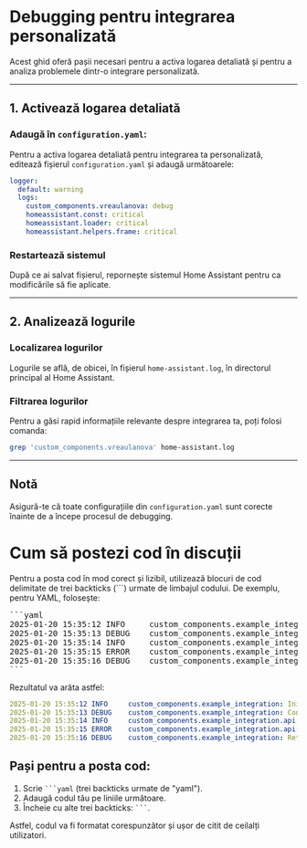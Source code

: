 
# Debugging pentru integrarea personalizată

Acest ghid oferă pașii necesari pentru a activa logarea detaliată și pentru a analiza problemele dintr-o integrare personalizată.

---

## 1. Activează logarea detaliată

### Adaugă în `configuration.yaml`:
Pentru a activa logarea detaliată pentru integrarea ta personalizată, editează fișierul `configuration.yaml` și adaugă următoarele:
```yaml
logger:
  default: warning
  logs:
    custom_components.vreaulanova: debug
    homeassistant.const: critical
    homeassistant.loader: critical
    homeassistant.helpers.frame: critical
```

### Restartează sistemul
După ce ai salvat fișierul, repornește sistemul Home Assistant pentru ca modificările să fie aplicate.

---

## 2. Analizează logurile

### Localizarea logurilor
Logurile se află, de obicei, în fișierul `home-assistant.log`, în directorul principal al Home Assistant.

### Filtrarea logurilor
Pentru a găsi rapid informațiile relevante despre integrarea ta, poți folosi comanda:
```bash
grep 'custom_components.vreaulanova' home-assistant.log
```

---

## Notă
Asigură-te că toate configurațiile din `configuration.yaml` sunt corecte înainte de a începe procesul de debugging.



# Cum să postezi cod în discuții

Pentru a posta cod în mod corect și lizibil, utilizează blocuri de cod delimitate de trei backticks (```) urmate de limbajul codului. De exemplu, pentru YAML, folosește:

<pre>
```yaml
2025-01-20 15:35:12 INFO     custom_components.example_integration: Initializing Example Integration.
2025-01-20 15:35:13 DEBUG    custom_components.example_integration: Configuration loaded: {'username': 'test_user', 'update_interval': 30}
2025-01-20 15:35:14 INFO     custom_components.example_integration.api: Attempting to authenticate user 'test_user'.
2025-01-20 15:35:15 ERROR    custom_components.example_integration.api: Authentication failed. Invalid credentials provided.
2025-01-20 15:35:16 DEBUG    custom_components.example_integration: Retrying authentication in 10 seconds.
```
</pre>

Rezultatul va arăta astfel:

```yaml
2025-01-20 15:35:12 INFO     custom_components.example_integration: Initializing Example Integration.
2025-01-20 15:35:13 DEBUG    custom_components.example_integration: Configuration loaded: {'username': 'test_user', 'update_interval': 30}
2025-01-20 15:35:14 INFO     custom_components.example_integration.api: Attempting to authenticate user 'test_user'.
2025-01-20 15:35:15 ERROR    custom_components.example_integration.api: Authentication failed. Invalid credentials provided.
2025-01-20 15:35:16 DEBUG    custom_components.example_integration: Retrying authentication in 10 seconds.
```

## Pași pentru a posta cod:
1. Scrie ` ```yaml ` (trei backticks urmate de "yaml").
2. Adaugă codul tău pe liniile următoare.
3. Încheie cu alte trei backticks: ` ``` `.

Astfel, codul va fi formatat corespunzător și ușor de citit de ceilalți utilizatori.
